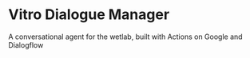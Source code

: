 # Vitro Dialogue Manager
A conversational agent for the wetlab, built with Actions on Google and Dialogflow
